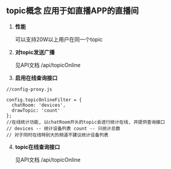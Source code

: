 ## topic概念 应用于如直播APP的直播间

1. **性能**

    可以支持20W以上用户在同一个topic
    
2. **对topic发送广播**
  
    见API文档 /api/topicOnline
     
     
3. **启用在线查询接口**

```
//config-proxy.js

config.topicOnlineFilter = {
  chatRoom: 'devices',
  drawTopic: 'count'
};
//在线统计功能, 以chatRoom开头的topic会进行统计在线, 并提供查询接口
// devices -- 统计设备列表 count -- 只统计总数
// 对于同时在线特别大的频道不建议统计设备列表
```

4. **topic在线查询接口**

     见API文档 /api/topicOnline
